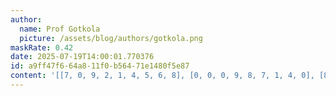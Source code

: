 ```yaml
---
author:
  name: Prof Gotkola
  picture: /assets/blog/authors/gotkola.png
maskRate: 0.42
date: 2025-07-19T14:00:01.770376
id: a9ff47f6-64a8-11f0-b564-71e1480f5e87
content: '[[7, 0, 9, 2, 1, 4, 5, 6, 8], [0, 0, 0, 9, 8, 7, 1, 4, 0], [8, 1, 0, 0, 0, 6, 2, 9, 7], [0, 5, 2, 0, 0, 3, 0, 1, 6], [1, 6, 0, 7, 0, 0, 0, 8, 0], [0, 8, 0, 0, 6, 0, 3, 0, 0], [5, 9, 1, 6, 3, 2, 8, 0, 0], [0, 0, 6, 1, 0, 0, 9, 0, 2], [0, 7, 8, 0, 0, 0, 6, 3, 1]]'
---
```

